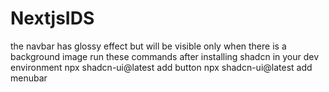 # NextjsIDS
the navbar has glossy effect but will be visible only when there is a background image 
run these commands after installing shadcn in your dev environment
npx shadcn-ui@latest add button
npx shadcn-ui@latest add menubar

